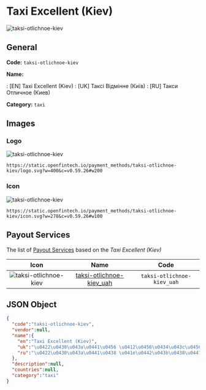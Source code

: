 
# Taxi Excellent (Kiev) 
![taksi-otlichnoe-kiev](https://static.openfintech.io/payment_methods/taksi-otlichnoe-kiev/logo.svg?w=400&c=v0.59.26#w200)  

## General 
**Code:** `taksi-otlichnoe-kiev` 
 
**Name:** 
 
:	[EN] Taxi Excellent (Kiev) 
:	[UK] Таксі Відмінне (Київ) 
:	[RU] Такси Отличное (Киев) 
 
**Category:** `taxi` 
 

## Images 

### Logo 
![taksi-otlichnoe-kiev](https://static.openfintech.io/payment_methods/taksi-otlichnoe-kiev/logo.svg?w=400&c=v0.59.26#w200)  

```
https://static.openfintech.io/payment_methods/taksi-otlichnoe-kiev/logo.svg?w=400&c=v0.59.26#w200
```  

### Icon 
![taksi-otlichnoe-kiev](https://static.openfintech.io/payment_methods/taksi-otlichnoe-kiev/icon.svg?w=278&c=v0.59.26#w100)  

```
https://static.openfintech.io/payment_methods/taksi-otlichnoe-kiev/icon.svg?w=278&c=v0.59.26#w100
```  

## Payout Services 
 
The list of [Payout Services](/payout-services/) based on the _Taxi Excellent (Kiev)_ 

|Icon|Name|Code| 
|:---:|:---:|:---:| 
|![taksi-otlichnoe-kiev](https://static.openfintech.io/payout_methods/taksi-otlichnoe-kiev/icon.png?w=278&c=v0.59.26#w40) |[taksi-otlichnoe-kiev_uah](/payout-services/taksi-otlichnoe-kiev_uah/)|`taksi-otlichnoe-kiev_uah`| 
 

## JSON Object 

```json
{
  "code":"taksi-otlichnoe-kiev",
  "vendor":null,
  "name":{
    "en":"Taxi Excellent (Kiev)",
    "uk":"\u0422\u0430\u043a\u0441\u0456 \u0412\u0456\u0434\u043c\u0456\u043d\u043d\u0435 (\u041a\u0438\u0457\u0432)",
    "ru":"\u0422\u0430\u043a\u0441\u0438 \u041e\u0442\u043b\u0438\u0447\u043d\u043e\u0435 (\u041a\u0438\u0435\u0432)"
  },
  "description":null,
  "countries":null,
  "category":"taxi"
}
```  
